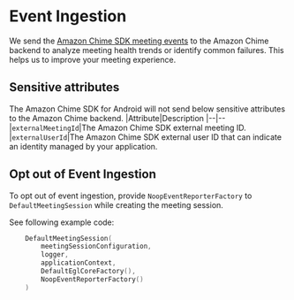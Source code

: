 # Event Ingestion

We send the [Amazon Chime SDK meeting events](meeting_events.md) to the Amazon Chime backend to analyze meeting health trends or identify common failures. This helps us to improve your meeting experience.

## Sensitive attributes
The Amazon Chime SDK for Android will not send below sensitive attributes to the Amazon Chime backend.
|Attribute|Description
|--|--
|`externalMeetingId`|The Amazon Chime SDK external meeting ID.
|`externalUserId`|The Amazon Chime SDK external user ID that can indicate an identity managed by your application.

## Opt out of Event Ingestion

To opt out of event ingestion, provide `NoopEventReporterFactory` to `DefaultMeetingSession` while creating the
meeting session.

See following example code:
```kotlin
    DefaultMeetingSession(
        meetingSessionConfiguration,
        logger,
        applicationContext,
        DefaultEglCoreFactory(),
        NoopEventReporterFactory()
    )
```